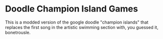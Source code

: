 Doodle Champion Island Games
=============================

This is a modded version of the google doodle "champion islands" that replaces the first song in the artistic swimming section with, you guessed it, bonetrousle.
